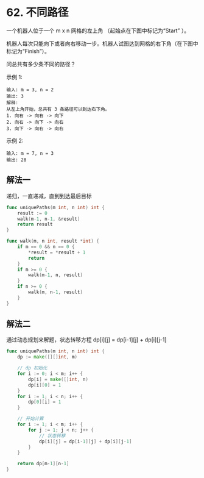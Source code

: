 # 62. 不同路径

一个机器人位于一个 m x n 网格的左上角 （起始点在下图中标记为“Start” ）。

机器人每次只能向下或者向右移动一步。机器人试图达到网格的右下角（在下图中标记为“Finish”）。

问总共有多少条不同的路径？

示例 1:

```
输入: m = 3, n = 2
输出: 3
解释:
从左上角开始，总共有 3 条路径可以到达右下角。
1. 向右 -> 向右 -> 向下
2. 向右 -> 向下 -> 向右
3. 向下 -> 向右 -> 向右
```

示例 2:

```
输入: m = 7, n = 3
输出: 28
```

## 解法一

递归，一直递减，直到到达最后目标

```go
func uniquePaths(m int, n int) int {
	result := 0
	walk(m-1, n-1, &result)
	return result
}

func walk(m, n int, result *int) {
	if m == 0 && n == 0 {
		*result = *result + 1
		return
	}
	if m >= 0 {
		walk(m-1, n, result)
	}
	if n >= 0 {
		walk(m, n-1, result)
	}
}
```

## 解法二

通过动态规划来解题，状态转移方程 dp[i][j] = dp[i-1][j] + dp[i][j-1]

```go
func uniquePaths(m int, n int) int {
	dp := make([][]int, m)

	// dp 初始化
	for i := 0; i < m; i++ {
		dp[i] = make([]int, n)
		dp[i][0] = 1
	}
	for i := 1; i < n; i++ {
		dp[0][i] = 1
	}

	// 开始计算
	for i := 1; i < m; i++ {
		for j := 1; j < n; j++ {
            // 状态转移
			dp[i][j] = dp[i-1][j] + dp[i][j-1]
		}
	}

	return dp[m-1][n-1]
}
```
